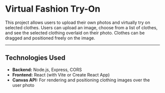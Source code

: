 # Virtual Fashion Try-On

This project allows users to upload their own photos and virtually try on selected clothes. Users can upload an image, choose from a list of clothes, and see the selected clothing overlaid on their photo. Clothes can be dragged and positioned freely on the image.

---

## Technologies Used

- **Backend:** Node.js, Express, CORS  
- **Frontend:** React (with Vite or Create React App)  
- **Canvas API:** For rendering and positioning clothing images over the user photo
